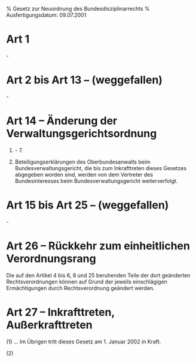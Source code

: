 % Gesetz zur Neuordnung des Bundesdisziplinarrechts
% Ausfertigungsdatum: 09.07.2001
 
# Art 1

\-

# Art 2 bis Art 13 – (weggefallen)

\-

# Art 14 – Änderung der Verwaltungsgerichtsordnung

1. \- 7.

8. Beteiligungserklärungen des Oberbundesanwalts beim Bundesverwaltungsgericht, die bis zum Inkrafttreten dieses Gesetzes abgegeben worden sind, werden von dem Vertreter des Bundesinteresses beim Bundesverwaltungsgericht weiterverfolgt.

# Art 15 bis Art 25 – (weggefallen)

\-

# Art 26 – Rückkehr zum einheitlichen Verordnungsrang

Die auf den Artikel 4 bis 6, 8 und 25 beruhenden Teile der dort geänderten Rechtsverordnungen können auf Grund der jeweils einschlägigen Ermächtigungen durch Rechtsverordnung geändert werden.

# Art 27 – Inkrafttreten, Außerkrafttreten

(1) ... Im Übrigen tritt dieses Gesetz am 1. Januar 2002 in Kraft.

(2)
